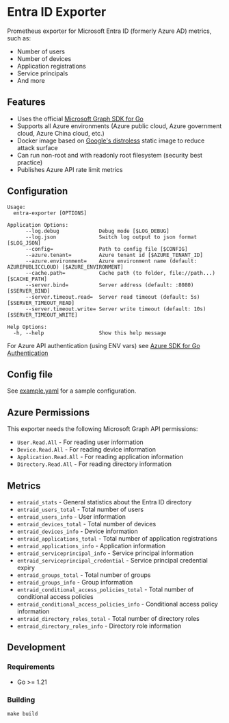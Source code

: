 # Entra ID Exporter

Prometheus exporter for Microsoft Entra ID (formerly Azure AD) metrics, such as:
- Number of users
- Number of devices
- Application registrations
- Service principals
- And more

## Features

- Uses the official [Microsoft Graph SDK for Go](https://github.com/microsoftgraph/msgraph-sdk-go)
- Supports all Azure environments (Azure public cloud, Azure government cloud, Azure China cloud, etc.)
- Docker image based on [Google's distroless](https://github.com/GoogleContainerTools/distroless) static image to reduce attack surface
- Can run non-root and with readonly root filesystem (security best practice)
- Publishes Azure API rate limit metrics

## Configuration

```
Usage:
  entra-exporter [OPTIONS]

Application Options:
      --log.debug             Debug mode [$LOG_DEBUG]
      --log.json              Switch log output to json format [$LOG_JSON]
      --config=               Path to config file [$CONFIG]
      --azure.tenant=         Azure tenant id [$AZURE_TENANT_ID]
      --azure.environment=    Azure environment name (default: AZUREPUBLICCLOUD) [$AZURE_ENVIRONMENT]
      --cache.path=           Cache path (to folder, file://path...) [$CACHE_PATH]
      --server.bind=          Server address (default: :8080) [$SERVER_BIND]
      --server.timeout.read=  Server read timeout (default: 5s) [$SERVER_TIMEOUT_READ]
      --server.timeout.write= Server write timeout (default: 10s) [$SERVER_TIMEOUT_WRITE]

Help Options:
  -h, --help                  Show this help message
```

For Azure API authentication (using ENV vars) see [Azure SDK for Go Authentication](https://docs.microsoft.com/en-us/azure/developer/go/azure-sdk-authentication)

## Config file
See [example.yaml](example.yaml) for a sample configuration.

## Azure Permissions
This exporter needs the following Microsoft Graph API permissions:
- `User.Read.All` - For reading user information
- `Device.Read.All` - For reading device information
- `Application.Read.All` - For reading application information
- `Directory.Read.All` - For reading directory information

## Metrics

- `entraid_stats` - General statistics about the Entra ID directory
- `entraid_users_total` - Total number of users
- `entraid_users_info` - User information
- `entraid_devices_total` - Total number of devices
- `entraid_devices_info` - Device information
- `entraid_applications_total` - Total number of application registrations
- `entraid_applications_info` - Application information
- `entraid_serviceprincipal_info` - Service principal information
- `entraid_serviceprincipal_credential` - Service principal credential expiry
- `entraid_groups_total` - Total number of groups
- `entraid_groups_info` - Group information
- `entraid_conditional_access_policies_total` - Total number of conditional access policies
- `entraid_conditional_access_policies_info` - Conditional access policy information
- `entraid_directory_roles_total` - Total number of directory roles
- `entraid_directory_roles_info` - Directory role information

## Development

### Requirements
- Go >= 1.21

### Building
```
make build
```
